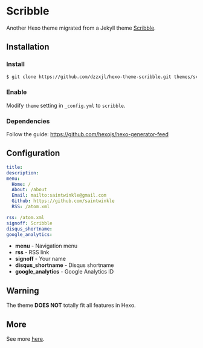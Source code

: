 # Scribble

Another Hexo theme migrated from a Jekyll theme [Scribble](https://github.com/chloerei/scribble).

## Installation

### Install

``` bash
$ git clone https://github.com/dzzxjl/hexo-theme-scribble.git themes/scribble
```

### Enable

Modify `theme` setting in `_config.yml` to `scribble`.

### Dependencies

Follow the guide: https://github.com/hexojs/hexo-generator-feed

## Configuration

``` yml
title: 
description: 
menu:
  Home: /
  About: /about
  Email: mailto:saintwinkle@gmail.com
  Github: https://github.com/saintwinkle
  RSS: /atom.xml

rss: /atom.xml
signoff: Scribble
disqus_shortname: 
google_analytics: 
```

- __menu__ - Navigation menu
- __rss__ - RSS link
- __signoff__ - Your name
- __disqus_shortname__ - Disqus shortname
- __google_analytics__ - Google Analytics ID

## Warning

The theme __DOES NOT__ totally fit all features in Hexo.

## More

See more [here](https://github.com/chloerei/scribble).

